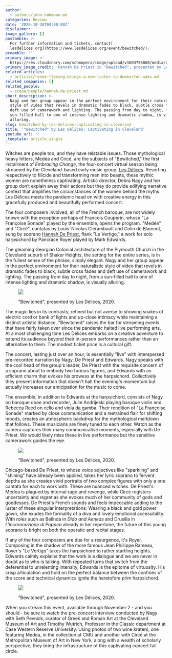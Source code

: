 ```yaml
---
author:
  - authors/john-hohmann.md
categories: Review
date: '2020-10-28T04:00:00Z'
disclaimer: ''
image_gallery: []
postamble: >-
  For further information and tickets, contact[
  lesdelices.org](https://www.lesdelices.org/event/bewitched/).
preamble: ''
primary_image: >-
  https://res.cloudinary.com/schmopera/image/upload/v1603756860/media/2020/10/sqBewitched_nk2ly6.png
primary_image_credit: 'Hannah De Priest in "Bewitched", presented by Les Délices, 2020.'
related_articles:
  - articles/renee-fleming-brings-a-new-luster-to-dumbarton-oaks.md
related_companies: []
related_people:
  - scene/people/hannah-de-priest.md
short_description: >-
  Nagy and her group appear in the perfect environment for their naturalistic
  style of video that revels in dramatic fades to black, subtle cross fades and
  deft use of camerawork and lighting. The passing from day to night, from a
  sun-filled hall to one of intense lighting and dramatic shadow, is visually
  alluring.
slug: bewitched-by-les-delices-captivating-in-cleveland
title: '"Bewitched" by Les Délices: Captivating in Cleveland'
youtube_url: ''
_template: article_single
---
```


Witches are people too, and they have relatable issues. Those mythological heavy hitters, Medea and Circé, are the subjects of "Bewitched," the first installment of _Embracing Change_, the four-concert virtual season being streamed by the Cleveland-based early music group, [Les Délices](https://www.lesdelices.org/event/bewitched/). Resorting respectively to filicide and transforming men into beasts, these mythic women are nonetheless captivating. Artistic director, Debra Nagy and her group don’t explain away their actions but they do provide edifying narrative context that amplifies the circumstances of the women behind the myths. Les Délices meets the pandemic head on with creative energy in this gracefully produced and beautifully performed concert.

The four composers involved, all of the French baroque, are not widely known with the exception perhaps of Francois Couperin, whose "La Françoise Sonade" played by the ensemble, opens the program. "Medée" and "Circé", cantatas by Louis-Nicolas Clérambault and Colin de Blamont, sung by soprano [Hannah De Priest](/authors/hannah-de-priest/), flank "Le Vertigo," a work for solo harpsichord by Pancrace Royer played by Mark Edwards.

The gleaming Georgian Colonial architecture of the Plymouth Church in the Cleveland suburb of Shaker Heights, the setting for the entire series, is in the fullest sense of the phrase, simply elegant. Nagy and her group appear in the perfect environment for their naturalistic style of video that revels in dramatic fades to black, subtle cross fades and deft use of camerawork and lighting. The passing from day to night, from a sun-filled hall to one of intense lighting and dramatic shadow, is visually alluring.

<figure data-type="image">

![](https://res.cloudinary.com/schmopera/image/upload/v1603821410/media/2020/10/Bewitched-2_qultjx.png)

<figcaption>"Bewitched", presented by Les Délices, 2020.</figcaption>

</figure>

The magic lies in its contrasts; refined but not averse to showing snakes of electric cord or bank of lights and up-close intimacy while maintaining a distinct artistic distance. "Bewitched" raises the bar for streaming events that have fairly taken over since the pandemic halted live performing arts. At a most challenging time Les Délices embarks on a creative adventure to extend its audience beyond their in-person performances rather than an alternative to them. The modest ticket price is a cultural gift.

The concert, lasting just over an hour, is essentially "live" with interspersed pre-recorded narration by Nagy, De Priest and Edwards. Nagy speaks with the cool head of the group's leader, De Priest with the requisite concern of a soprano about to embody two furious figures, and Edwards with an efficient charm that evokes his prowess at the harpsichord. Collectively they present information that doesn't halt the evening's momentum but actually increases our anticipation for the music to come.

The ensemble, in addition to Edwards at the harpsichord, consists of Nagy on baroque oboe and recorder, Julie Andrijeski playing baroque violin and Rebecca Reed on cello and viola da gamba. Their rendition of "La Françoise Sonade" marked by close communication and a restrained flair for shifting moods, creates an atmospheric backdrop for the mythological meltdown that follows. These musicians are finely tuned to each other. Watch as the camera captures their many communicative moments, especially with De Priest. We would likely miss these in live performance but the sensitive camerawork guides the eye.

<figure data-type="image">

![](https://res.cloudinary.com/schmopera/image/upload/v1603821421/media/2020/10/Bewitched-3_iqzncf.png)

<figcaption>"Bewitched", presented by Les Délices, 2020.</figcaption>

</figure>

Chicago-based De Priest, to whose voice adjectives like "sparkling" and "shining" have already been applied, takes her lyric soprano to fervent depths as she creates vivid portraits of two complex figures with only a one cantata for each to work with. These are nuanced witches. De Priest's Medea is plagued by internal rage and revenge, while Circé registers uncertainty and regret as she evokes much of her community of gods and goddesses. De Priest's French sounds and feels impeccable adding to the luster of these singular interpretations. Wearing a black and gold power gown, she exudes the formality of a diva and lovely emotional accessibility. With roles such as Belinda in _Dido and Aeneas_ and Drusilla in _L'incoronazione di Poppea_ already in her repertoire, the future of this young soprano is bright on both the operatic and recital stages.

If any of the four composers are due for a resurgence, it's Royer. Composing in the shadow of the more famous Jean Phillippe Rameau, Royer's "Le Vertigo" takes the harpsichord to rather startling heights. Edwards calmly explains that the work is a dialogue and we are never in doubt as to who is talking. With repeated turns that switch from the deferential to unrelenting intensity, Edwards is the epitome of virtuosity. His crisp articulation and hold on the perfect balance between the confines of the score and technical dynamics ignite the heretofore prim harpsichord.

<figure data-type="image">

![](https://res.cloudinary.com/schmopera/image/upload/v1603821432/media/2020/10/Bewitched-4_e0nyag.png)

<figcaption>"Bewitched", presented by Les Délices, 2020.</figcaption>

</figure>

When you stream this event, available through November 2 - and you should - be sure to watch the pre-concert interview conducted by Nagy with Seth Pevnick, curator of Greek and Roman Art at the Cleveland Museum of Art and Timothy Wutrich, Professor in the Classic department at Case Western Reserve University. Using photos of two wine kraters, one featuring Medea, in the collection at CMU and another with Circé at the Metropolitan Museum of Art in New York, along with a wealth of scholarly perspective, they bring the infrastructure of this captivating concert full circle.
